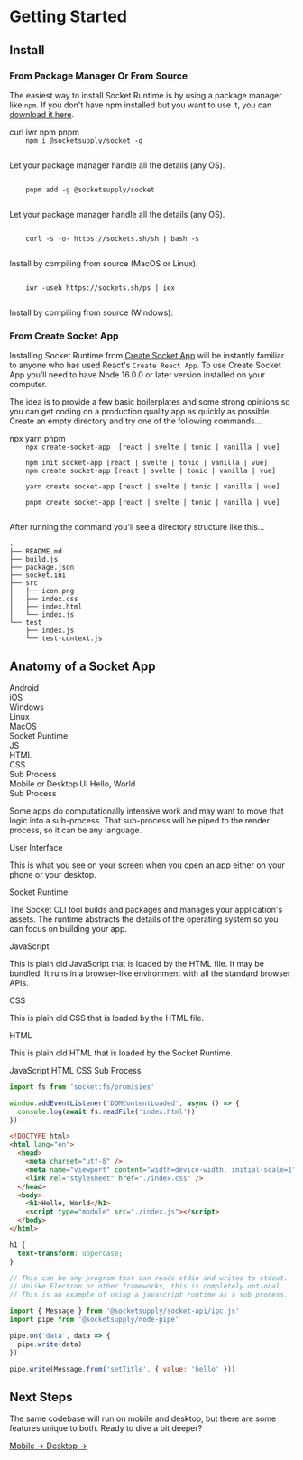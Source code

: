 # Getting Started

## Install

### From Package Manager Or From Source

The easiest way to install Socket Runtime is by using a package manager like `npm`.
If you don't have npm installed but you want to use it, you can [download it here][0].

<tonic-tabs selected="tab-npm" id="get-started">
  <tonic-tab id="tab-nix" for="panel-nix">curl</tonic-tab>
  <tonic-tab id="tab-win" for="panel-win">iwr</tonic-tab>
  <tonic-tab id="tab-npm" for="panel-npm">npm</tonic-tab>
  <tonic-tab id="tab-pnpm" for="panel-pnpm">pnpm</tonic-tab>
</tonic-tabs>

<tonic-tab-panel id="panel-npm">
  <code>
    npm i @socketsupply/socket -g
  </code>
  <p>Let your package manager handle all the details (any OS).</p>
</tonic-tab-panel>

<tonic-tab-panel id="panel-pnpm">
  <code>
    pnpm add -g @socketsupply/socket
  </code>
  <p>Let your package manager handle all the details (any OS).</p>
</tonic-tab-panel>

<tonic-tab-panel id="panel-nix">
  <code>
    curl -s -o- https://sockets.sh/sh | bash -s
  </code>
  <p>Install by compiling from source (MacOS or Linux).</p>
</tonic-tab-panel>

<tonic-tab-panel id="panel-win">
  <code>
    iwr -useb https://sockets.sh/ps | iex
  </code>
  <p>Install by compiling from source (Windows).</p>
</tonic-tab-panel>


### From Create Socket App

Installing Socket Runtime from [Create Socket App](https://github.com/socketsupply/create-socket-app)
will be instantly familiar to anyone who has used React's `Create React App`. To
use Create Socket App you’ll need to have Node 16.0.0 or later version installed
on your computer.

The idea is to provide a few basic boilerplates and some strong opinions so
you can get coding on a production quality app as quickly as possible. Create an
empty directory and try one of the following commands...

<tonic-tabs selected="tab-csa-npx" id="get-csa">
  <tonic-tab id="tab-csa-npx" for="panel-csa-npx">npx</tonic-tab>
  <tonic-tab id="tab-csa-npm" for="panel-csa-npm"npm</tonic-tab>
  <tonic-tab id="tab-csa-yarn" for="panel-csa-yarn">yarn</tonic-tab>
  <tonic-tab id="tab-csa-pnpm" for="panel-csa-pnpm">pnpm</tonic-tab>
</tonic-tabs>

<tonic-tab-panel id="panel-csa-npx">
  <code>
    npx create-socket-app  [react | svelte | tonic | vanilla | vue]
  </code>
</tonic-tab-panel>

<tonic-tab-panel id="panel-csa-npm">
  <code>
    npm init socket-app [react | svelte | tonic | vanilla | vue]
    npm create socket-app [react | svelte | tonic | vanilla | vue]
  </code>
</tonic-tab-panel>

<tonic-tab-panel id="panel-csa-yarn">
  <code>
    yarn create socket-app [react | svelte | tonic | vanilla | vue]
  </code>
</tonic-tab-panel>

<tonic-tab-panel id="panel-csa-pnpm">
  <code>
    pnpm create socket-app [react | svelte | tonic | vanilla | vue]
  </code>
</tonic-tab-panel>

After running the command you'll see a directory structure like this...

```
.
├── README.md
├── build.js
├── package.json
├── socket.ini
├── src
│   ├── icon.png
│   ├── index.css
│   ├── index.html
│   └── index.js
└── test
    ├── index.js
    └── test-context.js
```

## Anatomy of a Socket App

<div id="anatomy">
  <div class="isometric">
    <div data-id="os">
      <div class="os" data-id="android"><span>Android</span></div>
      <div class="os" data-id="ios"><span>iOS</span></div>
      <div class="os" data-id="win"><span>Windows</span></div>
      <div class="os" data-id="linux"><span>Linux</span></div>
      <div class="os" data-id="mac"><span>MacOS</span></div>
    </div>
    <div data-id="socket"><span>Socket Runtime</span></div>
    <div data-id="stack">
      <div data-id="js"><span>JS</span></div>
      <div data-id="html"><span>HTML</span></div>
      <div data-id="css"><span>CSS</span></div>
      <div data-id="subprocess"><span>Sub Process</span></div>
    </div>
    <div data-id="ui">
      Mobile or Desktop UI
      <span>Hello, World</span>
    </div>
  </div>
  <div class="content">
   <div data-content="subprocess">
     <label>Sub Process</label>
     <p>Some apps do computationally intensive work and may want to move that logic into a sub-process. That sub-process will be piped to the render process, so it can be any language.</p>
   </div>
   <div data-content="ui">
     <label>User Interface</label>
     <p>This is what you see on your screen when you open an app either on your phone or your desktop.</p>
   </div>
   <div data-content="socket">
     <label>Socket Runtime</label>
     <p>The Socket CLI tool builds and packages and manages your application's assets. The runtime abstracts the details of the operating system so you can focus on building your app.</p>
   </div>
   <div data-content="js">
     <label>JavaScript</label>
     <p>This is plain old JavaScript that is loaded by the HTML file. It may be bundled. It runs in a browser-like environment with all the standard browser APIs.</p>
   </div>
   <div data-content="css">
     <label>CSS</label>
     <p>This is plain old CSS that is loaded by the HTML file.</p>
   </div>
   <div data-content="html">
     <label>HTML</label>
     <p>This is plain old HTML that is loaded by the Socket Runtime.</p>
   </div>
 </div>
</div>

<tonic-tabs selected="tab-js-01" id="code-01">
  <tonic-tab id="tab-js-01" for="panel-js-01">JavaScript</tonic-tab>
  <tonic-tab id="tab-html-01" for="panel-html-01">HTML</tonic-tab>
  <tonic-tab id="tab-css-01" for="panel-css-01">CSS</tonic-tab>
  <tonic-tab id="tab-sp-01" for="panel-sp-01">Sub Process</tonic-tab>
</tonic-tabs>

<tonic-tab-panel id="panel-js-01">

```js
import fs from 'socket:fs/promisies'

window.addEventListener('DOMContentLoaded', async () => {
  console.log(await fs.readFile('index.html'))
})
```

</tonic-tab-panel>

<tonic-tab-panel id="panel-html-01">

```html
<!DOCTYPE html>
<html lang="en">
  <head>
    <meta charset="utf-8" />
    <meta name="viewport" content="width=device-width, initial-scale=1" />
    <link rel="stylesheet" href="./index.css" />
  </head>
  <body>
    <h1>Hello, World</h1>
    <script type="module" src="./index.js"></script>
  </body>
</html>
```

</tonic-tab-panel>

<tonic-tab-panel id="panel-css-01">

```css
h1 {
  text-transform: uppercase;
}
```

</tonic-tab-panel>

<tonic-tab-panel id="panel-sp-01">

```js
// This can be any program that can reads stdin and writes to stdout.
// Unlike Electron or other frameworks, this is completely optional.
// This is an example of using a javascript runtime as a sub process.

import { Message } from '@socketsupply/socket-api/ipc.js'
import pipe from '@socketsupply/node-pipe'

pipe.on('data', data => {
  pipe.write(data)
})

pipe.write(Message.from('setTitle', { value: 'hello' }))
```

</tonic-tab-panel>

## Next Steps

The same codebase will run on mobile and desktop, but there are some features
unique to both. Ready to dive a bit deeper?

<a href="#mobile-guide" class="cyoa mobile">
  Mobile &rarr;
</a>

<a href="#desktop-guide" class="cyoa desktop">
  Desktop &rarr;
</a>

[0]:https://nodejs.org/
